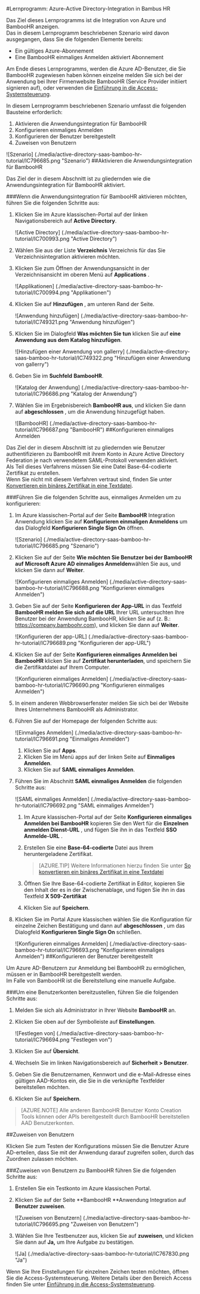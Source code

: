 <properties 
    pageTitle="Lernprogramm: Azure-Active Directory-Integration in Bambus HR | Microsoft Azure" 
    description="Erfahren Sie, wie einmaliges Anmelden, automatisierte Bereitstellung und mehr Aktivierung Bambus HR mit Azure Active Directory mithilfe!" 
    services="active-directory" 
    authors="jeevansd"  
    documentationCenter="na" 
    manager="femila"/>
<tags 
    ms.service="active-directory" 
    ms.devlang="na" 
    ms.topic="article" 
    ms.tgt_pltfrm="na" 
    ms.workload="identity" 
    ms.date="09/29/2016" 
    ms.author="jeedes" />

#<a name="tutorial-azure-active-directory-integration-with-bamboo-hr"></a>Lernprogramm: Azure-Active Directory-Integration in Bambus HR

Das Ziel dieses Lernprogramms ist die Integration von Azure und BambooHR anzeigen.  
Das in diesem Lernprogramm beschriebenen Szenario wird davon ausgegangen, dass Sie die folgenden Elemente bereits:

-   Ein gültiges Azure-Abonnement
-   Eine BambooHR einmaliges Anmelden aktiviert Abonnement

Am Ende dieses Lernprogramms, werden die Azure AD-Benutzer, die Sie BambooHR zugewiesen haben können einzelne melden Sie sich bei der Anwendung bei Ihrer Firmenwebsite BambooHR (Service Provider initiiert signieren auf), oder verwenden die [Einführung in die Access-Systemsteuerung](active-directory-saas-access-panel-introduction.md).

In diesem Lernprogramm beschriebenen Szenario umfasst die folgenden Bausteine erforderlich:

1.  Aktivieren die Anwendungsintegration für BambooHR
2.  Konfigurieren einmaliges Anmelden
3.  Konfigurieren der Benutzer bereitgestellt
4.  Zuweisen von Benutzern

![Szenario] (./media/active-directory-saas-bamboo-hr-tutorial/IC796685.png "Szenario")
##<a name="enabling-the-application-integration-for-bamboohr"></a>Aktivieren die Anwendungsintegration für BambooHR

Das Ziel der in diesem Abschnitt ist zu gliedernden wie die Anwendungsintegration für BambooHR aktiviert.

###<a name="to-enable-the-application-integration-for-bamboohr-perform-the-following-steps"></a>Wenn die Anwendungsintegration für BambooHR aktivieren möchten, führen Sie die folgenden Schritte aus:

1.  Klicken Sie im Azure klassischen-Portal auf der linken Navigationsbereich auf **Active Directory**.

    ![Active Directory] (./media/active-directory-saas-bamboo-hr-tutorial/IC700993.png "Active Directory")

2.  Wählen Sie aus der Liste **Verzeichnis** Verzeichnis für das Sie Verzeichnisintegration aktivieren möchten.

3.  Klicken Sie zum Öffnen der Anwendungsansicht in der Verzeichnisansicht im oberen Menü auf **Applications** .

    ![Applikationen] (./media/active-directory-saas-bamboo-hr-tutorial/IC700994.png "Applikationen")

4.  Klicken Sie auf **Hinzufügen** , am unteren Rand der Seite.

    ![Anwendung hinzufügen] (./media/active-directory-saas-bamboo-hr-tutorial/IC749321.png "Anwendung hinzufügen")

5.  Klicken Sie im Dialogfeld **Was möchten Sie tun** klicken Sie auf **eine Anwendung aus dem Katalog hinzufügen**.

    ![Hinzufügen einer Anwendung von gallerry] (./media/active-directory-saas-bamboo-hr-tutorial/IC749322.png "Hinzufügen einer Anwendung von gallerry")

6.  Geben Sie im **Suchfeld** **BambooHR**.

    ![Katalog der Anwendung] (./media/active-directory-saas-bamboo-hr-tutorial/IC796686.png "Katalog der Anwendung")

7.  Wählen Sie im Ergebnisbereich **BambooHR aus**, und klicken Sie dann auf **abgeschlossen** , um die Anwendung hinzugefügt haben.

    ![BambooHR] (./media/active-directory-saas-bamboo-hr-tutorial/IC796687.png "BambooHR")
##<a name="configuring-single-sign-on"></a>Konfigurieren einmaliges Anmelden

Das Ziel der in diesem Abschnitt ist zu gliedernden wie Benutzer authentifizieren zu BambooHR mit ihrem Konto in Azure Active Directory Federation je nach verwendetem SAML-Protokoll verwenden aktiviert.  
Als Teil dieses Verfahrens müssen Sie eine Datei Base-64-codierte Zertifikat zu erstellen.  
Wenn Sie nicht mit diesem Verfahren vertraut sind, finden Sie unter [Konvertieren ein binäres Zertifikat in eine Textdatei](http://youtu.be/PlgrzUZ-Y1o).

###<a name="to-configure-single-sign-on-perform-the-following-steps"></a>Führen Sie die folgenden Schritte aus, einmaliges Anmelden um zu konfigurieren:

1.  Im Azure klassischen-Portal auf der Seite **BambooHR** Integration Anwendung klicken Sie auf **Konfigurieren einmaligen Anmeldens** um das Dialogfeld **Konfigurieren Single Sign On** öffnen.

    ![Szenario] (./media/active-directory-saas-bamboo-hr-tutorial/IC796685.png "Szenario")

2.  Klicken Sie auf der Seite **Wie möchten Sie Benutzer bei der BambooHR auf** **Microsoft Azure AD einmaliges Anmelden**wählen Sie aus, und klicken Sie dann auf **Weiter**.

    ![Konfigurieren einmaliges Anmelden] (./media/active-directory-saas-bamboo-hr-tutorial/IC796688.png "Konfigurieren einmaliges Anmelden")

3.  Geben Sie auf der Seite **Konfigurieren der App-URL** in das Textfeld **BambooHR melden Sie sich auf die URL** Ihrer URL untersuchten Ihre Benutzer bei der Anwendung BambooHR, klicken Sie auf (z. B.: https://company.bamboohr.com), und klicken Sie dann auf **Weiter**.

    ![Konfigurieren der app-URL] (./media/active-directory-saas-bamboo-hr-tutorial/IC796689.png "Konfigurieren der app-URL")

4.  Klicken Sie auf der Seite **Konfigurieren einmaliges Anmelden bei BambooHR** klicken Sie auf **Zertifikat herunterladen**, und speichern Sie die Zertifikatdatei auf Ihrem Computer.

    ![Konfigurieren einmaliges Anmelden] (./media/active-directory-saas-bamboo-hr-tutorial/IC796690.png "Konfigurieren einmaliges Anmelden")

5.  In einem anderen Webbrowserfenster melden Sie sich bei der Website Ihres Unternehmens BambooHR als Administrator.

6.  Führen Sie auf der Homepage der folgenden Schritte aus:

    ![Einmaliges Anmelden] (./media/active-directory-saas-bamboo-hr-tutorial/IC796691.png "Einmaliges Anmelden")

    1.  Klicken Sie auf **Apps**.
    2.  Klicken Sie im Menü apps auf der linken Seite auf **Einmaliges Anmelden**.
    3.  Klicken Sie auf **SAML einmaliges Anmelden**.

7.  Führen Sie im Abschnitt **SAML einmaliges Anmelden** die folgenden Schritte aus:

    ![SAML einmaliges Anmelden] (./media/active-directory-saas-bamboo-hr-tutorial/IC796692.png "SAML einmaliges Anmelden")

    1.  Im Azure klassischen-Portal auf der Seite **Konfigurieren einmaliges Anmelden bei BambooHR** kopieren Sie den Wert für die **Einzelnen anmelden Dienst-URL** , und fügen Sie ihn in das Textfeld **SSO Anmelde-URL** .
    2.  Erstellen Sie eine **Base-64-codierte** Datei aus Ihrem heruntergeladene Zertifikat.  

        >[AZURE.TIP] Weitere Informationen hierzu finden Sie unter [So konvertieren ein binäres Zertifikat in eine Textdatei](http://youtu.be/PlgrzUZ-Y1o)

    3.  Öffnen Sie Ihre Base-64-codierte Zertifikat in Editor, kopieren Sie den Inhalt der es in der Zwischenablage, und fügen Sie ihn in das Textfeld **X 509-Zertifikat**
    4.  Klicken Sie auf **Speichern**.

8.  Klicken Sie im Portal Azure klassischen wählen Sie die Konfiguration für einzelne Zeichen Bestätigung und dann auf **abgeschlossen** , um das Dialogfeld **Konfigurieren Single Sign On** schließen.

    ![Konfigurieren einmaliges Anmelden] (./media/active-directory-saas-bamboo-hr-tutorial/IC796693.png "Konfigurieren einmaliges Anmelden")
##<a name="configuring-user-provisioning"></a>Konfigurieren der Benutzer bereitgestellt

Um Azure AD-Benutzern zur Anmeldung bei BambooHR zu ermöglichen, müssen er in BambooHR bereitgestellt werden.  
Im Falle von BambooHR ist die Bereitstellung eine manuelle Aufgabe.

###<a name="to-provision-a-user-accounts-perform-the-following-steps"></a>Um eine Benutzerkonten bereitzustellen, führen Sie die folgenden Schritte aus:

1.  Melden Sie sich als Administrator in Ihrer Website **BambooHR** an.

2.  Klicken Sie oben auf der Symbolleiste auf **Einstellungen**.

    ![Festlegen von] (./media/active-directory-saas-bamboo-hr-tutorial/IC796694.png "Festlegen von")

3.  Klicken Sie auf **Übersicht**.

4.  Wechseln Sie im linken Navigationsbereich auf **Sicherheit \> Benutzer**.

5.  Geben Sie die Benutzernamen, Kennwort und die e-Mail-Adresse eines gültigen AAD-Kontos ein, die Sie in die verknüpfte Textfelder bereitstellen möchten.

6.  Klicken Sie auf **Speichern**.

>[AZURE.NOTE] Alle anderen BambooHR Benutzer Konto Creation Tools können oder APIs bereitgestellt durch BambooHR bereitstellen AAD Benutzerkonten.

##<a name="assigning-users"></a>Zuweisen von Benutzern

Klicken Sie zum Testen der Konfigurations müssen Sie die Benutzer Azure AD-erteilen, dass Sie mit der Anwendung darauf zugreifen sollen, durch das Zuordnen zulassen möchten.

###<a name="to-assign-users-to-bamboohr-perform-the-following-steps"></a>Zuweisen von Benutzern zu BambooHR führen Sie die folgenden Schritte aus:

1.  Erstellen Sie ein Testkonto im Azure klassischen Portal.

2.  Klicken Sie auf der Seite **BambooHR **Anwendung Integration auf **Benutzer zuweisen**.

    ![Zuweisen von Benutzern] (./media/active-directory-saas-bamboo-hr-tutorial/IC796695.png "Zuweisen von Benutzern")

3.  Wählen Sie Ihre Testbenutzer aus, klicken Sie auf **zuweisen**, und klicken Sie dann auf **Ja,** um Ihre Aufgabe zu bestätigen.

    ![Ja] (./media/active-directory-saas-bamboo-hr-tutorial/IC767830.png "Ja")

Wenn Sie Ihre Einstellungen für einzelnen Zeichen testen möchten, öffnen Sie die Access-Systemsteuerung. Weitere Details über den Bereich Access finden Sie unter [Einführung in die Access-Systemsteuerung](active-directory-saas-access-panel-introduction.md).
